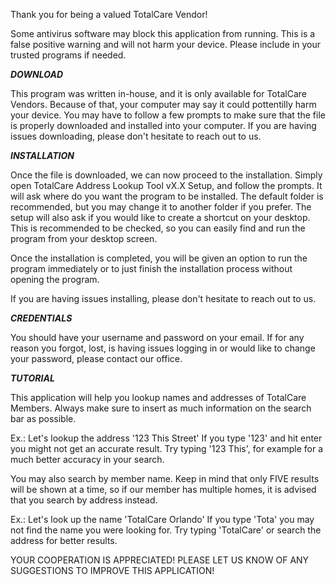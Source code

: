 Thank you for being a valued TotalCare Vendor!

Some antivirus software may block this application from running. This is a false positive warning and will not harm your device.
Please include in your trusted programs if needed.

***DOWNLOAD***

This program was written in-house, and it is only available for TotalCare Vendors. Because of that, your computer may say it could pottentilly harm your device. You may have to follow a few prompts to make sure that the file is properly downloaded and installed into your computer.
If you are having issues downloading, please don't hesitate to reach out to us.


***INSTALLATION***

Once the file is downloaded, we can now proceed to the installation. Simply open TotalCare Address Lookup Tool vX.X Setup, and follow the prompts. It will ask where do you want the program to be installed. The default folder is recommended, but you may change it to another folder if you prefer.
The setup will also ask if you would like to create a shortcut on your desktop. This is recommended to be checked, so you can easily find and run the program from your desktop screen.

Once the installation is completed, you will be given an option to run the program immediately or to just finish the installation process without opening the program.

If you are having issues installing, please don't hesitate to reach out to us.


***CREDENTIALS***

You should have your username and password on your email. If for any reason you forgot,
lost, is having issues logging in or would like to change your password,
please contact our office.


***TUTORIAL***

This application will help you lookup names and addresses of TotalCare Members.
Always make sure to insert as much information on the search bar as possible.

Ex.: Let's lookup the address '123 This Street'
	If you type '123' and hit enter you might not get an accurate result.
	Try typing '123 This', for example for a much better accuracy in your search.

You may also search by member name. Keep in mind that only FIVE results will be shown at a time,
so if our member has multiple homes, it is advised that you search by address instead.

Ex.: Let's look up the name 'TotalCare Orlando'
	If you type 'Tota' you may not find the name you were looking for.
	Try typing 'TotalCare' or search the address for better results.


YOUR COOPERATION IS APPRECIATED! PLEASE LET US KNOW OF ANY SUGGESTIONS TO IMPROVE THIS APPLICATION!
